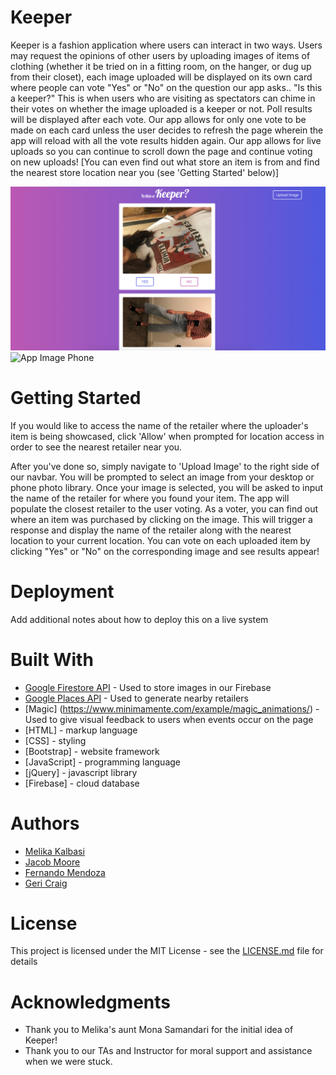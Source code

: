 # Keeper

Keeper is a fashion application where users can interact in two ways. Users may request the opinions of other users by uploading images of items of clothing (whether it be tried on in a fitting room, on the hanger, or dug up from their closet), each image uploaded will be displayed on its own card where people can vote "Yes" or "No" on the question our app asks.. "Is this a keeper?" This is when users who are visiting as spectators can chime in their votes on whether the image uploaded is a keeper or not. Poll results will be displayed after each vote. Our app allows for only one vote to be made on each card unless the user decides to refresh the page wherein the app will reload with all the vote results hidden again. Our app allows for live uploads so you can continue to scroll down the page and continue voting on new uploads! [You can even find out what store an item is from and find the nearest store location near you (see 'Getting Started' below)]

![App Image Desktop](images/KeeperImage.png)
![App Image Phone](images/KeeperonPhone.PNG)

# Getting Started

If you would like to access the name of the retailer where the uploader's item is being showcased, click 'Allow' when prompted for location access in order to see the nearest retailer near you.

After you've done so, simply navigate to 'Upload Image' to the right side of our navbar. You will be prompted to select an image from your desktop or phone photo library. Once your image is selected, you will be asked to input the name of the retailer for where you found your item. The app will populate the closest retailer to the user voting. As a voter, you can find out where an item was purchased by clicking on the image. This will trigger a response and display the name of the retailer along with the nearest location to your current location. You can vote on each uploaded item by clicking "Yes" or "No" on the corresponding image and see results appear!

# Deployment

Add additional notes about how to deploy this on a live system

# Built With

* [Google Firestore API](https://cloud.google.com/firestore/docs/reference/rest/) - Used to store images in our Firebase
* [Google Places API](https://developers.google.com/places/) - Used to generate nearby retailers
* [Magic] (https://www.minimamente.com/example/magic_animations/) - Used to give visual feedback to users when events occur on the page
* [HTML] - markup language
* [CSS] - styling
* [Bootstrap] - website framework
* [JavaScript] - programming language
* [jQuery] - javascript library
* [Firebase] - cloud database

# Authors

* [Melika Kalbasi](https://github.com/melikalbasi)
* [Jacob Moore](https://github.com/jrmoore117)
* [Fernando Mendoza](https://github.com/FMendoza13)
* [Geri Craig](https://github.com/gericraig)

# License

This project is licensed under the MIT License - see the [LICENSE.md](LICENSE.md) file for details

# Acknowledgments

* Thank you to Melika's aunt Mona Samandari for the initial idea of Keeper! 
* Thank you to our TAs and Instructor for moral support and assistance when we were stuck.